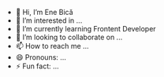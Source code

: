 - 👋 Hi, I’m Ene Bică
- 👀 I’m interested in ...
- 🌱 I’m currently learning Frontent Developer
- 💞️ I’m looking to collaborate on ...
- 📫 How to reach me ...
- 😄 Pronouns: ...
- ⚡ Fun fact: ...

<!---
ene-g/ene-g is a ✨ special ✨ repository because its `README.md` (this file) appears on your GitHub profile.
You can click the Preview link to take a look at your changes.
--->
